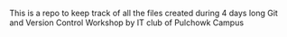 This is a repo to keep track of all the files created during 4 days long Git and Version Control Workshop by IT club of Pulchowk Campus
